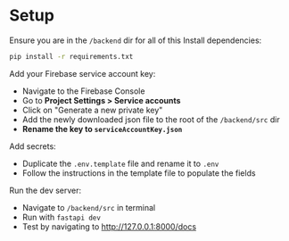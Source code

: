 # Setup
Ensure you are in the `/backend` dir for all of this
Install dependencies:
```bash
pip install -r requirements.txt
```
Add your Firebase service account key:
* Navigate to the Firebase Console
* Go to **Project Settings > Service accounts**
* Click on "Generate a new private key"
* Add the newly downloaded json file to the root of the `/backend/src` dir
* **Rename the key to `serviceAccountKey.json`**

Add secrets:
* Duplicate the `.env.template` file and rename it to `.env`
* Follow the instructions in the template file to populate the fields

Run the dev server:
* Navigate to `/backend/src` in terminal
* Run with `fastapi dev`
* Test by navigating to http://127.0.0.1:8000/docs